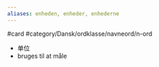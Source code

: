 ```yaml
---
aliases: enheden, enheder, enhederne
---
```

#card  #category/Dansk/ordklasse/navneord/n-ord 
- 单位 
- bruges til at måle
